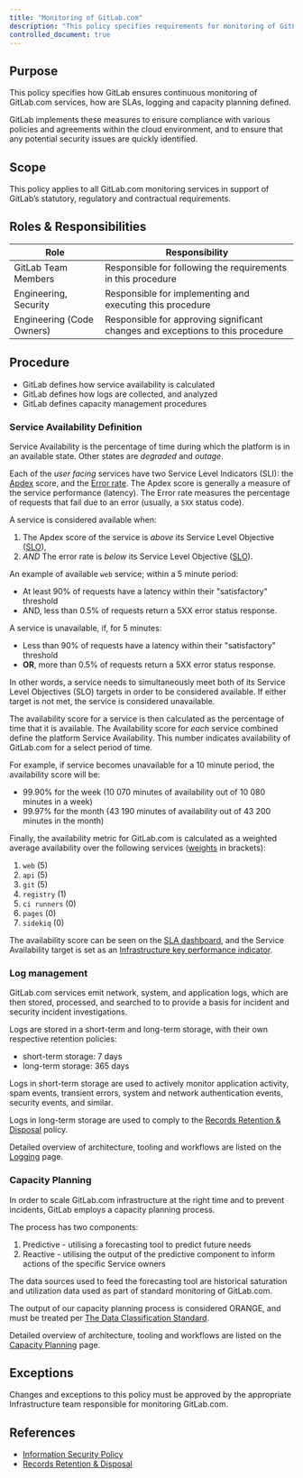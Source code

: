 ```yaml
---
title: "Monitoring of GitLab.com"
description: "This policy specifies requirements for monitoring of GitLab.com"
controlled_document: true
---
```



## Purpose

This policy specifies how GitLab ensures continuous monitoring of GitLab.com services, how are SLAs, logging and capacity planning defined.

GitLab implements these measures to ensure compliance with various policies and agreements within the cloud environment, and to ensure that any potential security issues are quickly identified.

## Scope

This policy applies to all GitLab.com monitoring services in support of GitLab’s statutory, regulatory and contractual requirements.

## Roles & Responsibilities

| Role                      | Responsibility                                                                 |
|---------------------------|--------------------------------------------------------------------------------|
| GitLab Team Members       | Responsible for following the requirements in this procedure                   |
| Engineering, Security     | Responsible for implementing and executing this procedure                      |
| Engineering (Code Owners) | Responsible for approving significant changes and exceptions to this procedure |

## Procedure

- GitLab defines how service availability is calculated
- GitLab defines how logs are collected, and analyzed
- GitLab defines capacity management procedures

### Service Availability Definition

Service Availability is the percentage of time during which the platform is in an available state. Other states are _degraded_ and _outage_.

Each of the _user facing_ services have two Service Level Indicators (SLI): the [Apdex] score, and the [Error rate].
The Apdex score is generally a measure of the service performance (latency).
The Error rate measures the percentage of requests that fail due to an error (usually, a `5XX` status code).

A service is considered available when:

1. The Apdex score of the service is _above_ its Service Level Objective ([SLO]),
1. _AND_ The error rate is _below_ its Service Level Objective ([SLO]).

An example of available `web` service; within a 5 minute period:

- At least 90% of requests have a latency within their "satisfactory" threshold
- AND, less than 0.5% of requests return a 5XX error status response.

A service is unavailable, if, for 5 minutes:

- Less than 90% of requests have a latency within their "satisfactory" threshold
- **OR**, more than 0.5% of requests return a 5XX error status response.

In other words, a service needs to simultaneously meet both of its Service Level Objectives (SLO) targets in order to be considered available. If either target is not met, the service is considered unavailable.

The availability score for a service is then calculated as the percentage of time that it is available. The Availability score for _each_ service combined define the platform Service Availability. This number indicates availability of GitLab.com for a select period of time.

For example, if service becomes unavailable for a 10 minute period, the availability score will be:

- 99.90% for the week (10 070 minutes of availability out of 10 080 minutes in a week)
- 99.97% for the month (43 190 minutes of availability out of 43 200 minutes in the month)

Finally, the availability metric for GitLab.com is calculated as a weighted average availability over the following services ([weights](https://gitlab.com/gitlab-com/runbooks/blob/master/services/service-catalog.yml) in brackets):

1. `web` (5)
1. `api` (5)
1. `git` (5)
1. `registry` (1)
1. `ci runners` (0)
1. `pages` (0)
1. `sidekiq` (0)

The availability score can be seen on the [SLA dashboard], and the Service Availability target is set as an [Infrastructure key performance indicator][KPI].

### Log management

GitLab.com services emit network, system, and application logs, which are then stored, processed, and searched to to provide a basis for incident and security incident investigations.

Logs are stored in a short-term and long-term storage, with their own respective retention policies:

- short-term storage: 7 days
- long-term storage: 365 days

Logs in short-term storage are used to actively monitor application activity, spam events, transient errors, system and network authentication
events, security events, and similar.

Logs in long-term storage are used to comply to the [Records Retention & Disposal] policy.

Detailed overview of architecture, tooling and workflows are listed on the [Logging] page.

### Capacity Planning

In order to scale GitLab.com infrastructure at the right time and to prevent incidents, GitLab employs a capacity planning process.

The process has two components:

1. Predictive - utilising a forecasting tool to predict future needs
1. Reactive - utilising the output of the predictive component to inform actions of the specific Service owners

The data sources used to feed the forecasting tool are historical saturation and utilization data used as part of standard monitoring of GitLab.com.

The output of our capacity planning process is considered ORANGE, and must be treated per [The Data Classification Standard].

Detailed overview of architecture, tooling and workflows are listed on the [Capacity Planning] page.

## Exceptions

Changes and exceptions to this policy must be approved by the appropriate Infrastructure team responsible for monitoring GitLab.com.

## References

- [Information Security Policy](/handbook/security)
- [Records Retention & Disposal](/handbook/security/records-retention-deletion/)

[Apdex]: https://en.wikipedia.org/wiki/Apdex
[Error rate]: https://en.wikipedia.org/wiki/Bit_error_rate
[SLA dashboard]: https://dashboards.gitlab.net/d/general-slas/general-slas?orgId=1&from=now%2FM&to=now
[KPI]: /handbook/engineering/infrastructure/performance-indicators/#gitlabcom-availability
[SLO]: https://en.wikipedia.org/wiki/Service-level_objective
[Logging]: https://gitlab.com/gitlab-com/runbooks/-/blob/master/docs/logging/README.md
[Records Retention & Disposal]: /handbook/security/records-retention-deletion/
[The Data Classification Standard]: /handbook/security/data-classification-standard/#orange
[Capacity Planning]: /handbook/engineering/infrastructure/capacity-planning/
